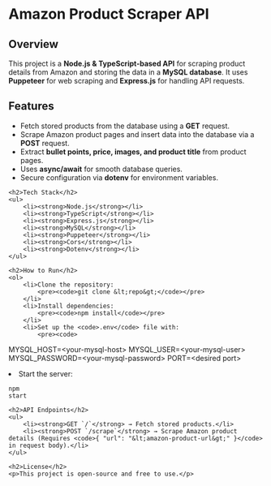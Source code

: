 <!DOCTYPE html>
<html lang="en">
<head>
    <meta charset="UTF-8">
    <meta name="viewport" content="width=device-width, initial-scale=1.0">
    <title>Amazon Product Scraper API - README</title>
</head>
<body>
    <h1>Amazon Product Scraper API</h1>
    <h2>Overview</h2>
    <p>This project is a <strong>Node.js & TypeScript-based API</strong> for scraping product details from Amazon 
       and storing the data in a <strong>MySQL database</strong>. It uses <strong>Puppeteer</strong> for web 
       scraping and <strong>Express.js</strong> for handling API requests.</p>
    <h2>Features</h2>
    <ul>
        <li>Fetch stored products from the database using a <strong>GET</strong> request.</li>
        <li>Scrape Amazon product pages and insert data into the database via a <strong>POST</strong> request.</li>
        <li>Extract <strong>bullet points, price, images, and product title</strong> from product pages.</li>
        <li>Uses <strong>async/await</strong> for smooth database queries.</li>
        <li>Secure configuration via <strong>dotenv</strong> for environment variables.</li>
    </ul>

    <h2>Tech Stack</h2>
    <ul>
        <li><strong>Node.js</strong></li>
        <li><strong>TypeScript</strong></li>
        <li><strong>Express.js</strong></li>
        <li><strong>MySQL</strong></li>
        <li><strong>Puppeteer</strong></li>
        <li><strong>Cors</strong></li>
        <li><strong>Dotenv</strong></li>
    </ul>

    <h2>How to Run</h2>
    <ol>
        <li>Clone the repository:
            <pre><code>git clone &lt;repo&gt;</code></pre>
        </li>
        <li>Install dependencies:
            <pre><code>npm install</code></pre>
        </li>
        <li>Set up the <code>.env</code> file with:
            <pre><code>
MYSQL_HOST=&lt;your-mysql-host&gt;
MYSQL_USER=&lt;your-mysql-user&gt;
MYSQL_PASSWORD=&lt;your-mysql-password&gt;
PORT=&lt;desired port&gt;
            </code></pre>
        </li>
        <li>Start the server:
            <pre><code>npm start</code></pre>
        </li>
    </ol>

    <h2>API Endpoints</h2>
    <ul>
        <li><strong>GET `/`</strong> → Fetch stored products.</li>
        <li><strong>POST `/scrape`</strong> → Scrape Amazon product details (Requires <code>{ "url": "&lt;amazon-product-url&gt;" }</code> in request body).</li>
    </ul>

    <h2>License</h2>
    <p>This project is open-source and free to use.</p>

</body>
</html>
